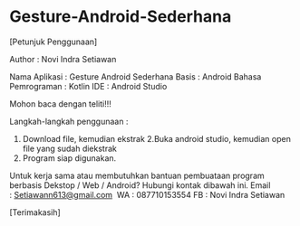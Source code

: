 # Gesture-Android-Sederhana

[Petunjuk Penggunaan]

Author : Novi Indra Setiawan

Nama Aplikasi : Gesture Android Sederhana
Basis : Android 
Bahasa Pemrograman : Kotlin 
IDE : Android Studio

Mohon baca dengan teliti!!!

Langkah-langkah penggunaan :
1. Download file, kemudian ekstrak
2.Buka android studio, kemudian open file yang sudah diekstrak
3. Program siap digunakan.

Untuk kerja sama atau membutuhkan bantuan pembuataan program berbasis Dekstop / Web / Android? Hubungi kontak dibawah ini. Email : Setiawann613@gmail.com 
WA : 087710153554 
FB : Novi Indra Setiawan

[Terimakasih]
